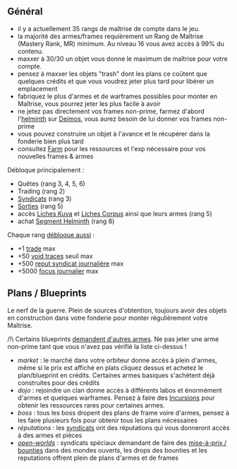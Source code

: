 

## Général

- il y a actuellement 35 rangs de maîtrise de compte dans le jeu.
- la majorité des armes/frames requièrement un Rang de Maîtrise (Mastery Rank, MR) minimum. Au niveau 16 vous avez accès à 99% du contenu.
- maxxer à 30/30 un objet vous donne le maximum de maîtrise pour votre compte.
- pensez à maxxer les objets "trash" dont les plans ce coûtent que quelques crédits et que vous voudrez jeter plus tard pour libérer un emplacement
- fabriquez le plus d'armes et de warframes possibles pour monter en Maîtrise, vous pourrez jeter les plus facile à avoir
- ne jetez pas directement vos frames non-prime, farmez d'abord l'[helminth](https://wiki.warframe.com/w/Helminth_Segment) sur [Deimos](https://wiki.warframe.com/w/Son), vous aurez besoin de lui donner vos frames non-prime
- vous pouvez construire un objet à l'avance et le récupérer dans la fonderie bien plus tard
- consultez [Farm](farm.md) pour les ressources et l'exp nécessaire pour vos nouvelles frames & armes

Débloque principalement :

- Quêtes (rang 3, 4, 5, 6)
- Trading (rang 2)
- [Syndicats](https://wiki.warframe.com/w/Syndicate) (rang 3)
- [Sorties](https://wiki.warframe.com/w/Sortie) (rang 5)
- accès [Liches Kuva](https://wiki.warframe.com/w/Kuva_Lich) et [Liches Corpus](https://wiki.warframe.com/w/Sisters_of_Parvos) ainsi que leurs armes (rang 5)
- achat [Segment Helminth](https://wiki.warframe.com/w/Helminth_Segment) (rang 8)

Chaque rang [débloque aussi](https://wiki.warframe.com/w/Mastery_Rank#Other_Benefits) :

   - +1 [trade](https://wiki.warframe.com/w/Trading) max
   - +50 [void traces](https://wiki.warframe.com/w/Void_Traces) seuil max
   - +500 [reput syndicat journalière](https://wiki.warframe.com/w/Syndicate) max
   - +5000 [focus journalier](https://wiki.warframe.com/w/Focus) max

## Plans / Blueprints

Le nerf de la guerre. Plein de sources d'obtention, toujours avoir des objets en construction dans votre fonderie pour monter régulièrement votre Maîtrise.

/!\ Certains blueprints [demandent d'autres armes](https://wiki.warframe.com/w/Weapons_Required_as_Crafting_Ingredients). Ne pas jeter une arme non-prime tant que vous n'avez pas vérifié la liste ci-dessus !

- _market_ : le marché dans votre orbiteur donne accès à plein d'armes, même si le prix est affiché en plats cliquez dessus et achetez le plan/blueprint en crédits. Certaines armes basiques s'achètent déjà construites pour des crédits
- _dojo_ : rejoindre un clan donne accès à différents labos et énormément d'armes et quelques warframes. Pensez à faire des [Incursions]() pour obtenir les ressources rares pour certaines armes.
- _boss_ : tous les boss dropent des plans de frame voire d'armes, pensez à les faire plusieurs fois pour obtenir tous les plans nécessaires
- _réputations_ : les [syndicats]() ont des réputations qui vous donneront accès à des armes et pièces
- [_open-worlds_](starchart.md/#open-worlds) : syndicats spéciaux demandant de faire des [mise-à-prix / bounties]() dans des mondes ouverts, les drops des bounties et les reputations offrent plein de plans d'armes et de frames